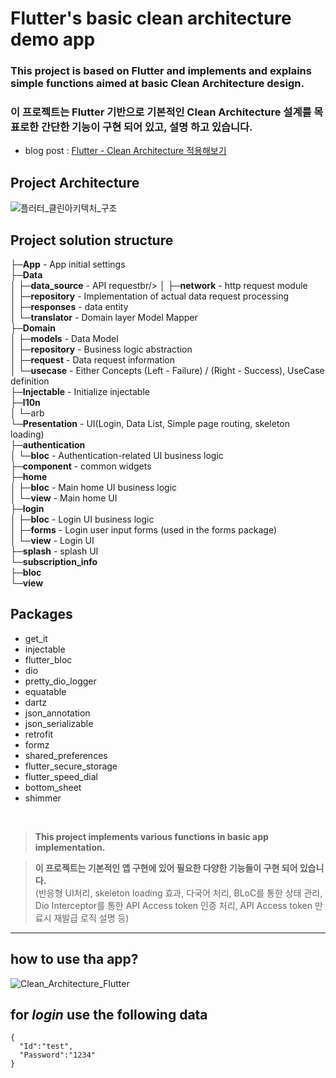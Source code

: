 # Flutter's basic clean architecture demo app

### This project is based on Flutter and implements and explains simple functions aimed at basic Clean Architecture design.
### 이 프로젝트는 Flutter 기반으로 기본적인 Clean Architecture 설계를 목표로한 간단한 기능이 구현 되어 있고, 설명 하고 있습니다.

- blog post : [Flutter - Clean Architecture 적용해보기](https://blog.arong.info/flutter/2023/11/29/Flutter-Clean-Architecture-%EC%A0%81%EC%9A%A9%ED%95%B4%EB%B3%B4%EA%B8%B0.html)

Project Architecture
-
![플러터_클린아키텍처_구조](https://github.com/tyeom/flutter_basic_architecture/assets/13028129/97b2e130-733a-43b0-8317-cf1dfd24d319)


Project solution structure
-

├─**App** - App initial settings<br/>
├─**Data**<br/>
│  ├─**data_source** - API requestbr/>
│  ├─**network** - http request module<br/>
│  ├─**repository** - Implementation of actual data request processing<br/>
│  ├─**responses** - data entity<br/>
│  └─**translator** - Domain layer Model Mapper<br/>
├─**Domain**<br/>
│  ├─**models** - Data Model<br/>
│  ├─**repository** - Business logic abstraction<br/>
│  ├─**request** - Data request information<br/>
│  └─**usecase** - Either Concepts (Left - Failure) / (Right - Success), UseCase definition<br/>
├─**Injectable** - Initialize injectable<br/>
├─**l10n**<br/>
│  └─arb<br/>
└─**Presentation** - UI(Login, Data List, Simple page routing, skeleton loading)<br/>
    ├─**authentication**<br/>
    │  └─**bloc** - Authentication-related UI business logic<br/>
    ├─**component** - common widgets<br/>
    ├─**home**<br/>
    │  ├─**bloc** - Main home UI business logic<br/>
    │  └─**view** - Main home UI<br/>
    ├─**login**<br/>
    │  ├─**bloc** - Login UI business logic<br/>
    │  ├─**forms** - Login user input forms (used in the forms package)<br/>
    │  └─**view** - Login UI<br/>
    ├─**splash** - splash UI<br/>
    └─**subscription_info**<br/>
        ├─**bloc**<br/>
        └─**view**<br/>

Packages
-

- get_it
- injectable
- flutter_bloc
- dio
- pretty_dio_logger
- equatable
- dartz
- json_annotation
- json_serializable
- retrofit
- formz
- shared_preferences
- flutter_secure_storage
- flutter_speed_dial
- bottom_sheet
- shimmer

<br/>

> **This project implements various functions in basic app implementation.**

> **이 프로젝트는 기본적인 앱 구현에 있어 필요한 다양한 기능들이 구현 되어 있습니다.**<br/>
> (반응형 UI처리, skeleton loading 효과, 다국어 처리, BLoC를 통한 상태 관리, Dio Interceptor를 통한 API Access token 인증 처리, API Access token 만료시 재발급 로직 설명 등)

***

how to use tha app?
-

![Clean_Architecture_Flutter](https://github.com/tyeom/flutter_basic_architecture/assets/13028129/57450296-226d-48d6-bb61-b96dd614dfd9)

## for *login* use the following data
```
{
  "Id":"test",
  "Password":"1234"
}
